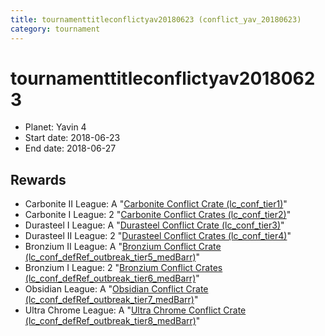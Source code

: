 ```yaml
---
title: tournamenttitleconflictyav20180623 (conflict_yav_20180623)
category: tournament
---
```

# tournamenttitleconflictyav20180623

  * Planet: Yavin 4
  * Start date: 2018-06-23
  * End date: 2018-06-27

## Rewards

  * Carbonite II League: A "[Carbonite Conflict Crate (lc_conf_tier1)](lc_conf_tier1.html)"
  * Carbonite I League: 2 "[Carbonite Conflict Crates (lc_conf_tier2)](lc_conf_tier2.html)"
  * Durasteel I League: A "[Durasteel Conflict Crate (lc_conf_tier3)](lc_conf_tier3.html)"
  * Durasteel II League: 2 "[Durasteel Conflict Crates (lc_conf_tier4)](lc_conf_tier4.html)"
  * Bronzium II League: A "[Bronzium Conflict Crate (lc_conf_defRef_outbreak_tier5_medBarr)](lc_conf_defRef_outbreak_tier5_medBarr.html)"
  * Bronzium I League: 2 "[Bronzium Conflict Crates (lc_conf_defRef_outbreak_tier6_medBarr)](lc_conf_defRef_outbreak_tier6_medBarr.html)"
  * Obsidian League: A "[Obsidian Conflict Crate (lc_conf_defRef_outbreak_tier7_medBarr)](lc_conf_defRef_outbreak_tier7_medBarr.html)"
  * Ultra Chrome League: A "[Ultra Chrome Conflict Crate (lc_conf_defRef_outbreak_tier8_medBarr)](lc_conf_defRef_outbreak_tier8_medBarr.html)"
